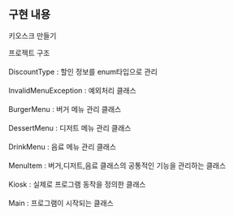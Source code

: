 ## 구현 내용

키오스크 만들기

프로젝트 구조<br><br>
DiscountType : 할인 정보를 enum타입으로 관리 <br><br>
InvalidMenuException : 예외처리 클래스<br><br>
BurgerMenu : 버거 메뉴 관리 클래스<br><br>
DessertMenu : 디저트 메뉴 관리 클래스<br><br>
DrinkMenu : 음료 메뉴 관리 클래스<br><br>
MenuItem : 버거,디저트,음료 클래스의 공통적인 기능을 관리하는 클래스<br><br>
Kiosk : 실제로 프로그램 동작을 정의한 클래스<br><br>
Main : 프로그램이 시작되는 클래스<br><br>

